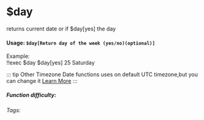 # $day
returns current date or if $day[yes] the day
#### Usage: `$day[Return day of the week (yes/no)(optional)]`
Example:
<br/>
<discord-messages>
	<discord-message :bot="false" role-color="#ffcc9a" author="Member">
		!!exec $day $day[yes]
	</discord-message>
	<discord-message :bot="true" role-color="#0099ff" author="Custom Command" avatar="https://media.discordapp.net/avatars/725721249652670555/781224f90c3b841ba5b40678e032f74a.webp">
		25 Saturday
	</discord-message>
</discord-messages>

::: tip Other Timezone
Date functions uses on default UTC timezone,but you can change it [Learn More](./timezone.md)
:::

##### Function difficulty: <Badge type="tip" text="Easy" vertical="middle" /> 
###### Tags: <Badge type="tip" text="day" vertical="middle" /> 